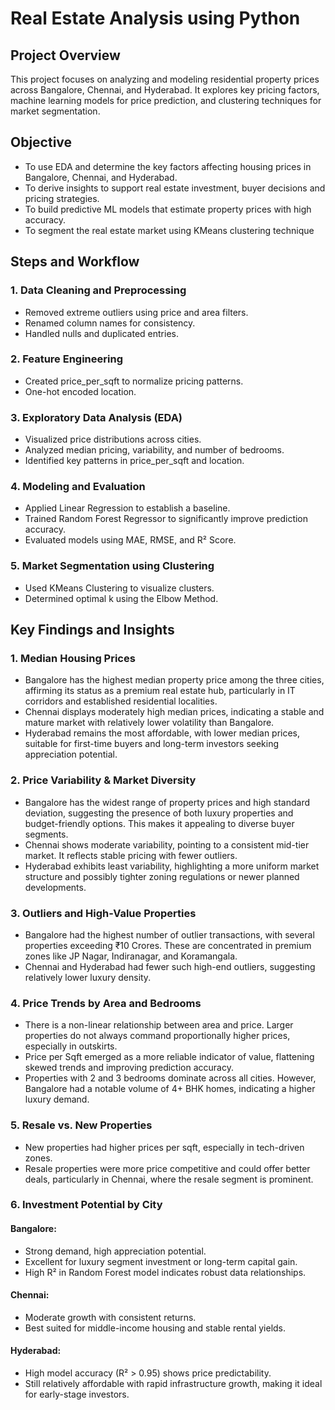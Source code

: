 # Real Estate Analysis using Python

## Project Overview
This project focuses on analyzing and modeling residential property prices across Bangalore, Chennai, and Hyderabad. 
It explores key pricing factors, machine learning models for price prediction, and clustering techniques for market segmentation.

## Objective
- To use EDA and determine the key factors affecting housing prices in Bangalore, Chennai, and Hyderabad.
- To derive insights to support real estate investment, buyer decisions and pricing strategies.
- To build predictive ML models that estimate property prices with high accuracy.
- To segment the real estate market using KMeans clustering technique

## Steps and Workflow
### 1. Data Cleaning and Preprocessing
- Removed extreme outliers using price and area filters. 
- Renamed column names for consistency.
- Handled nulls and duplicated entries.

### 2. Feature Engineering
- Created price_per_sqft to normalize pricing patterns.
- One-hot encoded location.

### 3. Exploratory Data Analysis (EDA)
- Visualized price distributions across cities.
- Analyzed median pricing, variability, and number of bedrooms.
- Identified key patterns in price_per_sqft and location.

### 4. Modeling and Evaluation
- Applied Linear Regression to establish a baseline.
- Trained Random Forest Regressor to significantly improve prediction accuracy.
- Evaluated models using MAE, RMSE, and R² Score.

### 5. Market Segmentation using Clustering
- Used KMeans Clustering to visualize clusters.
- Determined optimal k using the Elbow Method.

## Key Findings and Insights

### 1. Median Housing Prices
- Bangalore has the highest median property price among the three cities, affirming its status as a premium real estate hub, particularly in IT corridors and established residential localities.
- Chennai displays moderately high median prices, indicating a stable and mature market with relatively lower volatility than Bangalore.
- Hyderabad remains the most affordable, with lower median prices, suitable for first-time buyers and long-term investors seeking appreciation potential.

### 2. Price Variability & Market Diversity
- Bangalore has the widest range of property prices and high standard deviation, suggesting the presence of both luxury properties and budget-friendly options. This makes it appealing to diverse buyer segments.
- Chennai shows moderate variability, pointing to a consistent mid-tier market. It reflects stable pricing with fewer outliers.
- Hyderabad exhibits least variability, highlighting a more uniform market structure and possibly tighter zoning regulations or newer planned developments.

### 3. Outliers and High-Value Properties
- Bangalore had the highest number of outlier transactions, with several properties exceeding ₹10 Crores. These are concentrated in premium zones like JP Nagar, Indiranagar, and Koramangala.
- Chennai and Hyderabad had fewer such high-end outliers, suggesting relatively lower luxury density.

### 4. Price Trends by Area and Bedrooms
- There is a non-linear relationship between area and price. Larger properties do not always command proportionally higher prices, especially in outskirts.
- Price per Sqft emerged as a more reliable indicator of value, flattening skewed trends and improving prediction accuracy.
- Properties with 2 and 3 bedrooms dominate across all cities. However, Bangalore had a notable volume of 4+ BHK homes, indicating a higher luxury demand.

### 5. Resale vs. New Properties
- New properties had higher prices per sqft, especially in tech-driven zones.
- Resale properties were more price competitive and could offer better deals, particularly in Chennai, where the resale segment is prominent.

### 6. Investment Potential by City

#### Bangalore:
- Strong demand, high appreciation potential.
- Excellent for luxury segment investment or long-term capital gain.
- High R² in Random Forest model indicates robust data relationships.

#### Chennai:
- Moderate growth with consistent returns.
- Best suited for middle-income housing and stable rental yields.

#### Hyderabad:
- High model accuracy (R² > 0.95) shows price predictability.
- Still relatively affordable with rapid infrastructure growth, making it ideal for early-stage investors.


